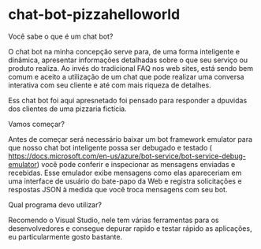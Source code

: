 # chat-bot-pizzahelloworld

Você sabe o que é um chat bot?

O chat bot na minha concepção serve para, de uma forma inteligente e dinâmica, apresentar informações detalhadas sobre o que seu serviço ou produto realiza. Ao invés do tradicional FAQ nos web sites, está sendo bem comum e aceito  a utilização de um chat que pode realizar uma conversa interativa com seu cliente e até com mais riqueza de detalhes.

Ess chat bot foi aqui apresnetado foi pensado para responder a dpuvidas dos clientes de uma pizzaria fictícia.

Vamos começar?

Antes de começar será necessário baixar um bot framework emulator para que nosso chat bot inteligente possa ser debugado e testado ( https://docs.microsoft.com/en-us/azure/bot-service/bot-service-debug-emulator) você pode conferir e inspecionar as mensagens enviadas e recebidas. Esse emulador exibe mensagens como elas apareceriam em uma interface de usuário do bate-papo da Web e registra solicitações e respostas JSON à medida que você troca mensagens com seu bot.

Qual programa devo utilizar?

Recomendo o Visual Studio, nele tem várias ferramentas para os desenvolvedores e consegue depurar rapido e testar rápido as aplicações, eu particularmente gosto bastante.
